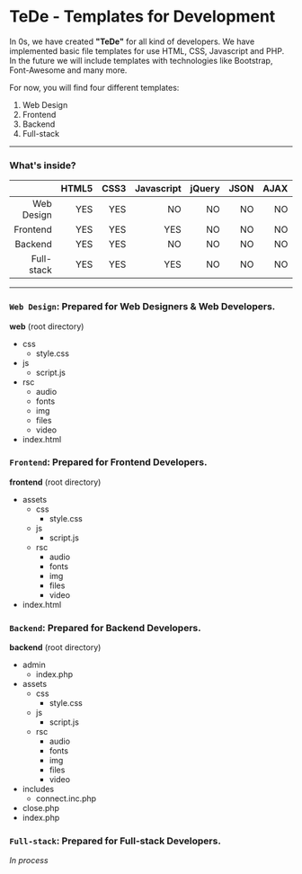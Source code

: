 TeDe - Templates for Development
==========================

In 0s, we have created **"TeDe"** for all kind of developers. We have implemented basic file templates for use HTML, CSS, Javascript and PHP. In the future we will include templates with technologies like Bootstrap, Font-Awesome and many more.

For now, you will find four different templates:
  1. Web Design
  2. Frontend
  3. Backend
  4. Full-stack
  
------------------

### What's inside?

|  | HTML5 | CSS3 | Javascript | jQuery | JSON | AJAX | PHP | SQL |
| --------: | --------: | --------: | --------: | --------: | --------: | --------: | --------: | --------: |
| Web Design | YES | YES | NO | NO | NO | NO | NO | NO |
| Frontend | YES | YES | YES | NO | NO | NO | NO | NO |
| Backend | YES | YES | NO | NO | NO | NO | YES | NO |
| Full-stack | YES | YES | YES | NO | NO | NO | YES | NO |

------------------

### `Web Design`: Prepared for Web Designers & Web Developers.

   **web** (root directory)
   * css
     * style.css
   * js
     * script.js
   * rsc
     * audio
     * fonts
     * img
     * files
     * video
   * index.html
    
### `Frontend`: Prepared for Frontend Developers.

   **frontend** (root directory)
   * assets
     * css
       * style.css
     * js
       * script.js
     * rsc
       * audio
       * fonts
       * img
       * files
       * video
   * index.html

### `Backend`: Prepared for Backend Developers.

   **backend** (root directory)
   * admin
     * index.php
   * assets
     * css
       * style.css
     * js
       * script.js
     * rsc
       * audio
       * fonts
       * img
       * files
       * video
   * includes
     * connect.inc.php
   * close.php
   * index.php

### `Full-stack`: Prepared for Full-stack Developers.

   *In process*
